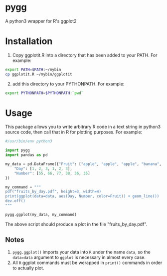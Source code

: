# pygg

A python3 wrapper for R's ggplot2

# Installation

1. Copy ggplotit.R into a directory that has been added to your PATH. For example:
```sh
export PATH=$PATH:~/mybin
cp ggplotit.R ~/mybin/ggplotit
```

2. add this directory to your PYTHONPATH. For example:
```sh
export PYTHONPATH=$PYTHONPATH:`pwd`
```

# Usage

This package allows you to write arbitrary R code in a text string in python3 source code,
then call that in R for plotting purposes. For example:

```python
#/usr/bin/env python3

import pygg
import pandas as pd

my_data = pd.DataFrame({"Fruit": ["apple", "apple", "apple", "banana", "banana", "banana"],
    "Day": [1, 2, 3, 1, 2, 3],
    "Number": [55, 66, 77, 38, 36, 35]
})

my_command = """
pdf("fruits_by_day.pdf", height=3, width=4)
print(ggplot(data=data, aes(Day, Number, color=Fruit)) + geom_line())
dev.off()
"""

pygg.ggplot(my_data, my_command)
```

The above script should produce a plot in the file "fruits_by_day.pdf".

## Notes

1. `pygg.ggplot()` imports your data into `R` under the name `data`, so the `data=data` argument to `ggplot` is necessary in almost every case.
2. All `R` ggplot commands must be werapped in `print()` commands in order to actually plot.

